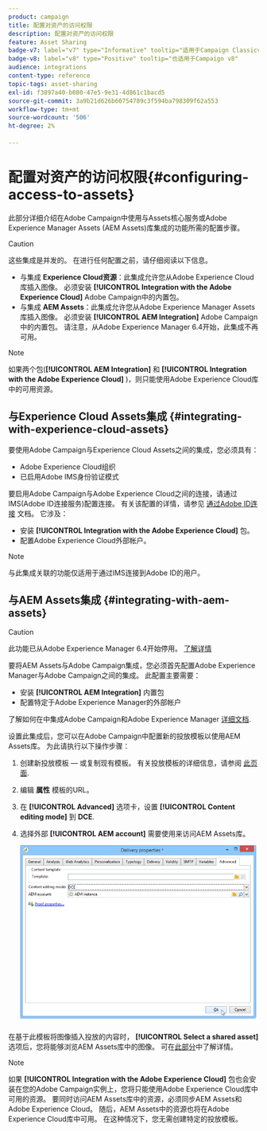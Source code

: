 ```yaml
---
product: campaign
title: 配置对资产的访问权限
description: 配置对资产的访问权限
feature: Asset Sharing
badge-v7: label="v7" type="Informative" tooltip="适用于Campaign Classicv7"
badge-v8: label="v8" type="Positive" tooltip="也适用于Campaign v8"
audience: integrations
content-type: reference
topic-tags: asset-sharing
exl-id: f3897a40-b080-47e5-9e31-4d861c1bacd5
source-git-commit: 3a9b21d626b60754789c3f594ba798309f62a553
workflow-type: tm+mt
source-wordcount: '506'
ht-degree: 2%

---
```


# 配置对资产的访问权限{#configuring-access-to-assets}



此部分详细介绍在Adobe Campaign中使用与Assets核心服务或Adobe Experience Manager Assets (AEM Assets)库集成的功能所需的配置步骤。

>[!CAUTION]
>
>这些集成是并发的。 在进行任何配置之前，请仔细阅读以下信息。

* 与集成 **Experience Cloud资源**：此集成允许您从Adobe Experience Cloud库插入图像。 必须安装 **[!UICONTROL Integration with the Adobe Experience Cloud]** Adobe Campaign中的内置包。
* 与集成 **AEM Assets**：此集成允许您从Adobe Experience Manager Assets库插入图像。 必须安装 **[!UICONTROL AEM Integration]** Adobe Campaign中的内置包。 请注意，从Adobe Experience Manager 6.4开始，此集成不再可用。

>[!NOTE]
>
>如果两个包(**[!UICONTROL AEM Integration]** 和 **[!UICONTROL Integration with the Adobe Experience Cloud]** )，则只能使用Adobe Experience Cloud库中的可用资源。

## 与Experience Cloud Assets集成 {#integrating-with-experience-cloud-assets}

要使用Adobe Campaign与Experience Cloud Assets之间的集成，您必须具有：

* Adobe Experience Cloud组织
* 已启用Adobe IMS身份验证模式

要启用Adobe Campaign与Adobe Experience Cloud之间的连接，请通过IMS(Adobe ID连接服务)配置连接。 有关该配置的详情，请参见 [通过Adobe ID连接](../../integrations/using/about-adobe-id.md) 文档。 它涉及：

* 安装 **[!UICONTROL Integration with the Adobe Experience Cloud]** 包。
* 配置Adobe Experience Cloud外部帐户。

>[!NOTE]
>
>与此集成关联的功能仅适用于通过IMS连接到Adobe ID的用户。

## 与AEM Assets集成 {#integrating-with-aem-assets}


>[!CAUTION]
>
>此功能已从Adobe Experience Manager 6.4开始停用。 [了解详情](https://experienceleague.adobe.com/docs/experience-manager-64/release-notes/deprecated-removed-features.html#removed-features)

要将AEM Assets与Adobe Campaign集成，您必须首先配置Adobe Experience Manager与Adobe Campaign之间的集成。 此配置主要需要：

* 安装 **[!UICONTROL AEM Integration]** 内置包
* 配置特定于Adobe Experience Manager的外部帐户

了解如何在中集成Adobe Campaign和Adobe Experience Manager [详细文档](../../integrations/using/about-adobe-experience-manager.md).

设置此集成后，您可以在Adobe Campaign中配置新的投放模板以使用AEM Assets库。 为此请执行以下操作步骤：

1. 创建新投放模板 — 或复制现有模板。 有关投放模板的详细信息，请参阅 [此页面](../../delivery/using/about-templates.md).
1. 编辑 **属性** 模板的URL。
1. 在 **[!UICONTROL Advanced]** 选项卡，设置 **[!UICONTROL Content editing mode]** 到 **DCE**.
1. 选择外部 **[!UICONTROL AEM account]** 需要使用来访问AEM Assets库。

   ![](assets/dam_aem_assets1.png)

在基于此模板将图像插入投放的内容时， **[!UICONTROL Select a shared asset]** 选项后，您将能够浏览AEM Assets库中的图像。 可在[此部分](../../integrations/using/inserting-a-shared-asset.md)中了解详情。

>[!NOTE]
>
>如果 **[!UICONTROL Integration with the Adobe Experience Cloud]** 包也会安装在您的Adobe Campaign实例上，您将只能使用Adobe Experience Cloud库中可用的资源。 要同时访问AEM Assets库中的资源，必须同步AEM Assets和Adobe Experience Cloud。 随后，AEM Assets中的资源也将在Adobe Experience Cloud库中可用。 在这种情况下，您无需创建特定的投放模板。
